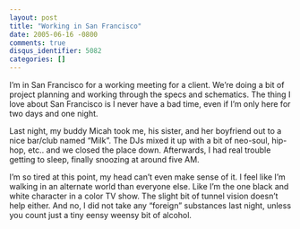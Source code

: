```yaml
---
layout: post
title: "Working in San Francisco"
date: 2005-06-16 -0800
comments: true
disqus_identifier: 5082
categories: []
---
```

I’m in San Francisco for a working meeting for a client. We’re doing a
bit of project planning and working through the specs and schematics.
The thing I love about San Francisco is I never have a bad time, even if
I’m only here for two days and one night.

Last night, my buddy Micah took me, his sister, and her boyfriend out to
a nice bar/club named “Milk”. The DJs mixed it up with a bit of
neo-soul, hip-hop, etc.. and we closed the place down. Afterwards, I had
real trouble getting to sleep, finally snoozing at around five AM.

I’m so tired at this point, my head can’t even make sense of it. I feel
like I’m walking in an alternate world than everyone else. Like I’m the
one black and white character in a color TV show. The slight bit of
tunnel vision doesn’t help either. And no, I did not take any “foreign”
substances last night, unless you count just a tiny eensy weensy bit of
alcohol.

